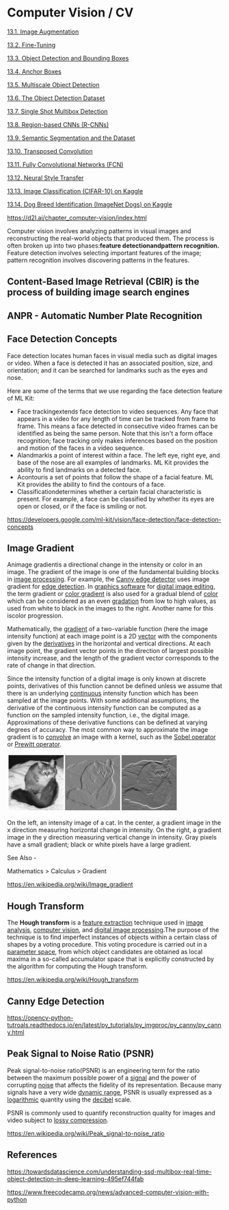 # Computer Vision / CV

[13.1. Image Augmentation](https://d2l.ai/chapter_computer-vision/image-augmentation.html)

[13.2. Fine-Tuning](https://d2l.ai/chapter_computer-vision/fine-tuning.html)

[13.3. Object Detection and Bounding Boxes](https://d2l.ai/chapter_computer-vision/bounding-box.html)

[13.4. Anchor Boxes](https://d2l.ai/chapter_computer-vision/anchor.html)

[13.5. Multiscale Object Detection](https://d2l.ai/chapter_computer-vision/multiscale-object-detection.html)

[13.6. The Object Detection Dataset](https://d2l.ai/chapter_computer-vision/object-detection-dataset.html)

[13.7. Single Shot Multibox Detection](https://d2l.ai/chapter_computer-vision/ssd.html)

[13.8. Region-based CNNs (R-CNNs)](https://d2l.ai/chapter_computer-vision/rcnn.html)

[13.9. Semantic Segmentation and the Dataset](https://d2l.ai/chapter_computer-vision/semantic-segmentation-and-dataset.html)

[13.10. Transposed Convolution](https://d2l.ai/chapter_computer-vision/transposed-conv.html)

[13.11. Fully Convolutional Networks (FCN)](https://d2l.ai/chapter_computer-vision/fcn.html)

[13.12. Neural Style Transfer](https://d2l.ai/chapter_computer-vision/neural-style.html)

[13.13. Image Classification (CIFAR-10) on Kaggle](https://d2l.ai/chapter_computer-vision/kaggle-cifar10.html)

[13.14. Dog Breed Identification (ImageNet Dogs) on Kaggle](https://d2l.ai/chapter_computer-vision/kaggle-dog.html)

<https://d2l.ai/chapter_computer-vision/index.html>

Computer vision involves analyzing patterns in visual images and reconstructing the real-world objects that produced them. The process is often broken up into two phases:**feature detectionandpattern recognition.** Feature detection involves selecting important features of the image; pattern recognition involves discovering patterns in the features.

## Content-Based Image Retrieval (CBIR) is the process of building image search engines

## ANPR - Automatic Number Plate Recognition

## Face Detection Concepts

Face detection locates human faces in visual media such as digital images or video. When a face is detected it has an associated position, size, and orientation; and it can be searched for landmarks such as the eyes and nose.

Here are some of the terms that we use regarding the face detection feature of ML Kit:

- Face trackingextends face detection to video sequences. Any face that appears in a video for any length of time can be tracked from frame to frame. This means a face detected in consecutive video frames can be identified as being the same person. Note that this isn't a form offace recognition; face tracking only makes inferences based on the position and motion of the faces in a video sequence.
- Alandmarkis a point of interest within a face. The left eye, right eye, and base of the nose are all examples of landmarks. ML Kit provides the ability to find landmarks on a detected face.
- Acontouris a set of points that follow the shape of a facial feature. ML Kit provides the ability to find the contours of a face.
- Classificationdetermines whether a certain facial characteristic is present. For example, a face can be classified by whether its eyes are open or closed, or if the face is smiling or not.

<https://developers.google.com/ml-kit/vision/face-detection/face-detection-concepts>

## Image Gradient

Animage gradientis a directional change in the intensity or color in an image. The gradient of the image is one of the fundamental building blocks in [image processing](https://en.wikipedia.org/wiki/Image_processing). For example, the [Canny edge detector](https://en.wikipedia.org/wiki/Canny_edge_detector) uses image gradient for [edge detection](https://en.wikipedia.org/wiki/Edge_detection). In [graphics software](https://en.wikipedia.org/wiki/Graphics_software) for [digital image editing](https://en.wikipedia.org/wiki/Digital_image_editing), the term gradient or [color gradient](https://en.wikipedia.org/wiki/Color_gradient) is also used for a gradual blend of [color](https://en.wikipedia.org/wiki/Color) which can be considered as an even [gradation](https://en.wiktionary.org/wiki/gradation) from low to high values, as used from white to black in the images to the right. Another name for this iscolor progression.

Mathematically, the [gradient](https://en.wikipedia.org/wiki/Gradient) of a two-variable function (here the image intensity function) at each image point is a 2D [vector](https://en.wikipedia.org/wiki/Vector_(geometric)) with the components given by the [derivatives](https://en.wikipedia.org/wiki/Derivative) in the horizontal and vertical directions. At each image point, the gradient vector points in the direction of largest possible intensity increase, and the length of the gradient vector corresponds to the rate of change in that direction.

Since the intensity function of a digital image is only known at discrete points, derivatives of this function cannot be defined unless we assume that there is an underlying [continuous](https://en.wikipedia.org/wiki/Continuous_function) intensity function which has been sampled at the image points. With some additional assumptions, the derivative of the continuous intensity function can be computed as a function on the sampled intensity function, i.e., the digital image. Approximations of these derivative functions can be defined at varying degrees of accuracy. The most common way to approximate the image gradient is to [convolve](https://en.wikipedia.org/wiki/Convolution) an image with a kernel, such as the [Sobel operator](https://en.wikipedia.org/wiki/Sobel_operator) or [Prewitt operator](https://en.wikipedia.org/wiki/Prewitt_operator).

![image](media/Computer-Vision-CV-image1.png)

On the left, an intensity image of a cat. In the center, a gradient image in the x direction measuring horizontal change in intensity. On the right, a gradient image in the y direction measuring vertical change in intensity. Gray pixels have a small gradient; black or white pixels have a large gradient.

See Also -

Mathematics > Calculus > Gradient

<https://en.wikipedia.org/wiki/Image_gradient>

## Hough Transform

The **Hough transform** is a [feature extraction](https://en.wikipedia.org/wiki/Feature_extraction) technique used in [image analysis](https://en.wikipedia.org/wiki/Image_analysis), [computer vision](https://en.wikipedia.org/wiki/Computer_vision), and [digital image processing](https://en.wikipedia.org/wiki/Digital_image_processing).The purpose of the technique is to find imperfect instances of objects within a certain class of shapes by a voting procedure. This voting procedure is carried out in a [parameter space](https://en.wikipedia.org/wiki/Parameter_space), from which object candidates are obtained as local maxima in a so-called accumulator space that is explicitly constructed by the algorithm for computing the Hough transform.

<https://en.wikipedia.org/wiki/Hough_transform>

## Canny Edge Detection

<https://opencv-python-tutroals.readthedocs.io/en/latest/py_tutorials/py_imgproc/py_canny/py_canny.html>

## Peak Signal to Noise Ratio (PSNR)

Peak signal-to-noise ratio(PSNR) is an engineering term for the ratio between the maximum possible power of a [signal](https://en.wikipedia.org/wiki/Signal_(information_theory)) and the power of corrupting [noise](https://en.wikipedia.org/wiki/Noise) that affects the fidelity of its representation. Because many signals have a very wide [dynamic range](https://en.wikipedia.org/wiki/Dynamic_range), PSNR is usually expressed as a [logarithmic](https://en.wikipedia.org/wiki/Logarithm) quantity using the [decibel](https://en.wikipedia.org/wiki/Decibel) scale.

PSNR is commonly used to quantify reconstruction quality for images and video subject to [lossy compression](https://en.wikipedia.org/wiki/Lossy_compression).

<https://en.wikipedia.org/wiki/Peak_signal-to-noise_ratio>

## References

<https://towardsdatascience.com/understanding-ssd-multibox-real-time-object-detection-in-deep-learning-495ef744fab>

<https://www.freecodecamp.org/news/advanced-computer-vision-with-python>
